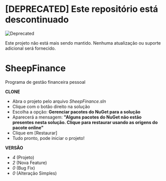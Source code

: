 # [DEPRECATED] Este repositório está descontinuado

![Deprecated](https://img.shields.io/badge/status-deprecated-red)

Este projeto não está mais sendo mantido. Nenhuma atualização ou suporte adicional será fornecido.

# SheepFinance
Programa de gestão financeira pessoal


**CLONE**
* Abra o projeto pelo arquivo _SheepFinance.sln_
* Clique com o botão direito na solução
* Escolha a opção: **Gerenciar pacotes do NuGet para a solução**
* Aparecerá a mensagem: **"Alguns pacotes do NuGet não estão presentes nesta solução. Clique para restaurar usando as origens do pacote online"**
* Clique em [Restaurar]
* Tudo pronto, pode iniciar o projeto!

**VERSÃO**
* _4_ (Projeto)
* _2_ (Nova Feature)
* _0_ (Bug Fix)
* _0_ (Alteração Simples)
